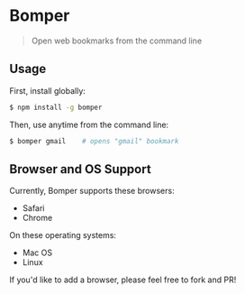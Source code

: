 # Bomper

> Open web bookmarks from the command line

## Usage

First, install globally:

```bash
$ npm install -g bomper
```

Then, use anytime from the command line:

```bash
$ bomper gmail    # opens "gmail" bookmark
```

## Browser and OS Support

Currently, Bomper supports these browsers:

* Safari
* Chrome

On these operating systems:

* Mac OS
* Linux

If you'd like to add a browser, please feel free to fork and PR!
